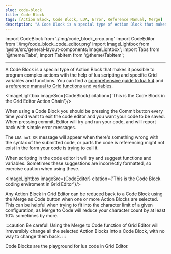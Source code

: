 ```yaml
---
slug: code-block
title: Code Block
tags: [Action Block, Code Block, LUA, Error, Reference Manual, Merge]
description: "A Code Block is a special type of Action Block that makes it possible to program complex actions with the help of lua scripting and specific Grid variables and functions."
---
```


import CodeBlock from './img/code_block_crop.png'
import CodeEditor from './img/code_block_code_editor.png'
import ImageLightbox from '@site/src/general-layout-components/ImageLightbox';
import Tabs from '@theme/Tabs';
import TabItem from '@theme/TabItem';

---

<Tabs>
  <TabItem value="About Code Blocks" label="About Code Blocks" default>


A Code Block is a special type of Action Block that makes it possible to program complex actions with the help of lua scripting and specific Grid variables and functions. You can find a [comprehensive guide to lua 5.4](https://lua.org/manual/5.4/) and a [reference manual to Grid functions and variables](https://intech.studio/support/docs/reference-manual).



<ImageLightbox imageSrc={CodeBlock} citation={'This is the Code Block in the Grid Editor Action Chain'}/>

When using a Code Block you should be pressing the Commit button every time you'd want to exit the code editor and you want your code to be saved. When pressing commit, Editor will try and run your code, and will report back with simple error messages. 

The `LUA not OK` message will appear when there's something wrong with the syntax of the submitted code, or parts the code is referencing might not exist in the form your code is trying to call it.

When scripting in the code editor it will try and suggest functions and variables. Sometimes these suggestions are incorrectly formatted, so exercise caution when using these.

<ImageLightbox imageSrc={CodeEditor} citation={'This is the Code Block coding enviroment in Grid Editor'}/>

Any Action Block in Grid Editor can be reduced back to a Code Block using the Merge as Code button when one or more Action Blocks are selected. This can be helpful when trying to fit into the character limit of a given configuration, as Merge to Code will reduce your character count by at least 10% sometimes by more.

:::caution Be careful!
Using the Merge to Code function of Grid Editor will irreversibly change all the selected Action Blocks into a Code Block, with no way to change them back.
:::
  </TabItem>
  <TabItem value="Reference Manual Entry" label="Reference Manual Entry">


Code Blocks are the playground for lua code in Grid Editor.


  </TabItem>
</Tabs>


<!---
A Code Block is a special type of Action Block that makes it possible to program complex actions with the help of lua scripting and specific Grid variables and functions. You can find a [comprehensive guide to lua 5.4](https://lua.org/manual/5.4/) and a [reference manual to Grid functions and variables](https://intech.studio/support/docs/reference-manual).


<ImageLightbox imageSrc={CodeBlock}/>

When using a Code Block you should be pressing the Commit button every time you'd want to exit the code editor and you want your code to be saved. When pressing commit, Editor will try and run your code, and will report back with simple error messages. 

The `LUA not OK` message will appear when there's something wrong with the syntax of the sobmitted code, or parts the code is referencing might not exist in the form your code is trying to call it.

When scripting in the code editor it will try and suggest functions and variables. Sometimes these suggestions are incorrectly formatted, so exercise caution when using these.

<ImageLightbox imageSrc={CodeEditor}/>

Any Action Block in Grid Editor can be reduced back to a Code Block using the Merge as Code button when one or more Action Blocks are selected. This can be helpful when trying to fit into the character limit of a given configuration, as Merge to Code will reduce your character count by at least 10% sometimes by more.

:::caution Be careful!
Using the Merge to Code function of Grid Editor will irreversibly change all the selected Action Blocks into a Code Block, with no way to change them back.
:::

import ImageLightbox from '@site/src/general-layout-components/ImageLightbox';
import Tabs from '@theme/Tabs';
import TabItem from '@theme/TabItem';

---

<Tabs>
  <TabItem value="About " label="About " default>


  </TabItem>
  <TabItem value="Reference Manual Entry" label="Reference Manual Entry">


There is no Reference Manual Entry for this article.



  </TabItem>
</Tabs>





--->
